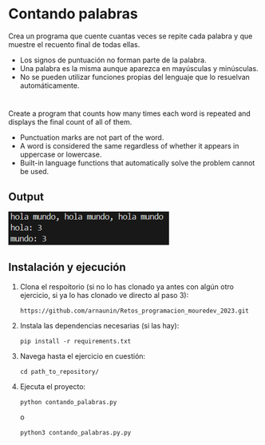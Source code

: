 # Contando palabras

Crea un programa que cuente cuantas veces se repite cada palabra y que muestre el recuento final de todas ellas.
- Los signos de puntuación no forman parte de la palabra.
- Una palabra es la misma aunque aparezca en mayúsculas y minúsculas.
- No se pueden utilizar funciones propias del lenguaje que lo resuelvan automáticamente.

#

Create a program that counts how many times each word is repeated and displays the final count of all of them.
- Punctuation marks are not part of the word.
- A word is considered the same regardless of whether it appears in uppercase or lowercase.
- Built-in language functions that automatically solve the problem cannot be used.

## Output
![Output](../../images/output_contando_palabras.png)

## Instalación y ejecución
1. Clona el respoitorio (si no lo has clonado ya antes con algún otro ejercicio, si ya lo has clonado ve directo al paso 3):
   ```
   https://github.com/arnaunin/Retos_programacion_mouredev_2023.git
   ```
2. Instala las dependencias necesarias (si las hay):
   ```
   pip install -r requirements.txt
   ```
3. Navega hasta el ejercicio en cuestión:
   ```
   cd path_to_repository/
   ```
4. Ejecuta el proyecto:
   ```
   python contando_palabras.py
   ```
   o
   ```
   python3 contando_palabras.py.py
